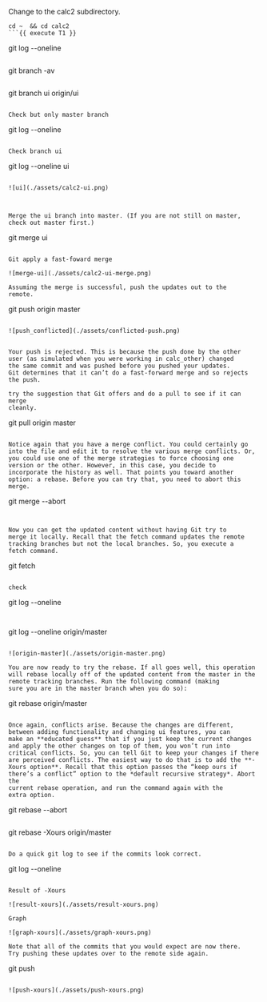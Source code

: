 

Change to the calc2 subdirectory.
```
cd ~  && cd calc2
```{{ execute T1 }}

```
git log --oneline
```{{ execute T1 }}

```
git branch -av
```{{ execute T1 }}

```
git branch ui origin/ui
```{{ execute T1 }}

Check but only master branch

```
git log --oneline
```{{ execute T1 }}

Check branch ui 

```
git log --oneline ui
```{{ execute T1 }}

![ui](./assets/calc2-ui.png)



Merge the ui branch into master. (If you are not still on master,
check out master first.)
```
git merge ui
```{{ execute T1 }}

Git apply a fast-foward merge

![merge-ui](./assets/calc2-ui-merge.png)

Assuming the merge is successful, push the updates out to the
remote.

```
git push origin master
```{{ execute T1 }}

![push_conflicted](./assets/conflicted-push.png)


Your push is rejected. This is because the push done by the other
user (as simulated when you were working in calc_other) changed
the same commit and was pushed before you pushed your updates.
Git determines that it can’t do a fast-forward merge and so rejects
the push.

try the suggestion that Git offers and do a pull to see if it can merge
cleanly.

```
git pull origin master
```{{ execute T1 }}

Notice again that you have a merge conflict. You could certainly go
into the file and edit it to resolve the various merge conflicts. Or,
you could use one of the merge strategies to force choosing one
version or the other. However, in this case, you decide to
incorporate the history as well. That points you toward another
option: a rebase. Before you can try that, you need to abort this
merge.

```
git merge --abort
```{{ execute T1 }}


Now you can get the updated content without having Git try to
merge it locally. Recall that the fetch command updates the remote
tracking branches but not the local branches. So, you execute a
fetch command.

```
git fetch
```{{ execute T1 }}

check 
```
git log --oneline
```{{ execute T1 }}


```
git log --oneline origin/master
```{{ execute T1 }}

![origin-master](./assets/origin-master.png)

You are now ready to try the rebase. If all goes well, this operation
will rebase locally off of the updated content from the master in the
remote tracking branches. Run the following command (making
sure you are in the master branch when you do so):
```
git rebase origin/master
```{{ execute T1 }}

Once again, conflicts arise. Because the changes are different,
between adding functionality and changing ui features, you can
make an **educated guess** that if you just keep the current changes
and apply the other changes on top of them, you won’t run into
critical conflicts. So, you can tell Git to keep your changes if there
are perceived conflicts. The easiest way to do that is to add the **-
Xours option**. Recall that this option passes the “keep ours if
there’s a conflict” option to the *default recursive strategy*. Abort the
current rebase operation, and run the command again with the
extra option.

```
git rebase --abort
```{{ execute T1 }}

```
git rebase -Xours origin/master
```{{ execute T1 }}

Do a quick git log to see if the commits look correct.
```
git log --oneline
```{{ execute T1 }}

Result of -Xours

![result-xours](./assets/result-xours.png)

Graph 

![graph-xours](./assets/graph-xours.png)

Note that all of the commits that you would expect are now there.
Try pushing these updates over to the remote side again.
```
git push
```{{ execute T1 }}

![push-xours](./assets/push-xours.png)

